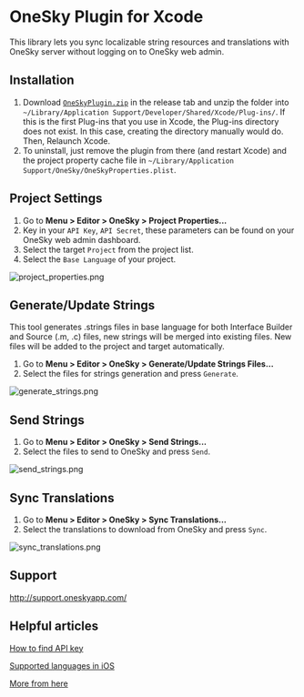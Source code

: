 OneSky Plugin for Xcode
=======================

This library lets you sync localizable string resources and translations with OneSky server without logging on to OneSky web admin.


Installation
------------

1. Download [`OneSkyPlugin.zip`](https://github.com/onesky/plugin-xcode/releases/download/1.2.5/OneSkyPlugin.zip) in the release tab and unzip the folder into `~/Library/Application Support/Developer/Shared/Xcode/Plug-ins/`. If this is the first Plug-ins that you use in Xcode, the Plug-ins directory does not exist. In this case, creating the directory manually would do. Then, Relaunch Xcode. 
2. To uninstall, just remove the plugin from there (and restart Xcode) and the project property cache file in `~/Library/Application Support/OneSky/OneSkyProperties.plist`.

Project Settings
----------------

1. Go to **Menu > Editor > OneSky > Project Properties...**
2. Key in your `API Key`, `API Secret`, these parameters can be found on your OneSky web admin dashboard.
3. Select the target `Project` from the project list.
4. Select the `Base Language` of your project.

![project_properties.png](https://raw.github.com/onesky/plugin-xcode/master/Images/project_properties.png)

Generate/Update Strings
------------
This tool generates .strings files in base language for both Interface Builder and Source (.m, .c) files, new strings will be merged into existing files. New files will be added to the project and target automatically.

1. Go to **Menu > Editor > OneSky > Generate/Update Strings Files...**
2. Select the files for strings generation and press `Generate`.

![generate_strings.png](https://raw.github.com/onesky/plugin-xcode/master/Images/generate_strings.png)


Send Strings
------------

1. Go to **Menu > Editor > OneSky > Send Strings...**
2. Select the files to send to OneSky and press `Send`.

![send_strings.png](https://raw.github.com/onesky/plugin-xcode/master/Images/send_strings.png)

Sync Translations
-----------------

1. Go to **Menu > Editor > OneSky > Sync Translations...**
2. Select the translations to download from OneSky and press `Sync`.

![sync_translations.png](https://raw.github.com/onesky/plugin-xcode/master/Images/sync_translations.png)

Support
-------
http://support.oneskyapp.com/

Helpful articles
-------
[ How to find API key ](http://support.oneskyapp.com/solution/categories/74754/folders/150388/articles/89104-how-to-find-your-api)

[ Supported languages in iOS ](http://support.oneskyapp.com/solution/categories/74754/folders/122474/articles/70697-supported-ios)

[More from here](http://support.oneskyapp.com/solution/categories)
